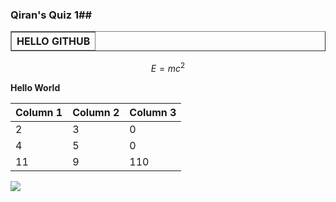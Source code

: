 ### Qiran's Quiz 1##

<table border="1" class="dataframe">
  <thead>
    <tr style="text-align: right;">
      <th>HELLO GITHUB</th>
    </tr>
  </thead>
</table>



$$ E = mc^2 $$



**Hello World**

| Column 1 | Column 2 | Column 3 |
|----------|----------|----------|
| 2 | 3 | 0 |
| 4 | 5 | 0 |
| 11 | 9 | 110 |


![](
https://github.com/Edward-H26/Project-Management_Qiran/blob/main/Quiz%201/1.jpeg
) 



